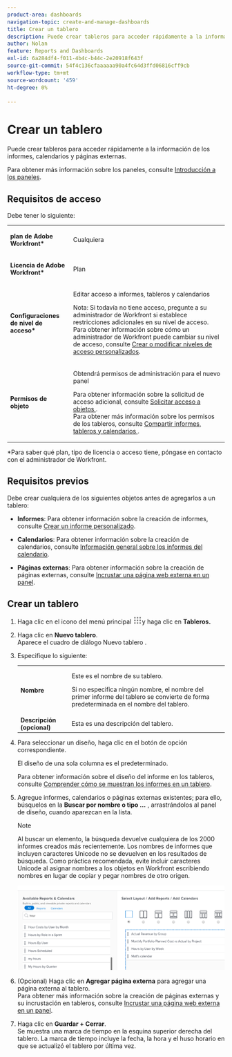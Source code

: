 ```yaml
---
product-area: dashboards
navigation-topic: create-and-manage-dashboards
title: Crear un tablero
description: Puede crear tableros para acceder rápidamente a la información de los informes, calendarios y páginas externas.
author: Nolan
feature: Reports and Dashboards
exl-id: 6a284df4-f011-4b4c-b44c-2e20918f643f
source-git-commit: 54f4c136cfaaaaaa90a4fc64d3ffd06816cff9cb
workflow-type: tm+mt
source-wordcount: '459'
ht-degree: 0%

---
```


# Crear un tablero

Puede crear tableros para acceder rápidamente a la información de los informes, calendarios y páginas externas.

Para obtener más información sobre los paneles, consulte [Introducción a los paneles](../../../reports-and-dashboards/dashboards/understanding-dashboards/get-started-dashboards.md).

## Requisitos de acceso

Debe tener lo siguiente:

<table style="table-layout:auto">
 <col> 
 </col> 
 <col> 
 </col> 
 <tbody> 
  <tr> 
   <td> <p><strong>plan de Adobe Workfront*</strong></p> </td> 
   <td>Cualquiera</td> 
  </tr> 
  <tr> 
   <td> <p><strong>Licencia de Adobe Workfront*</strong></p> </td> 
   <td> <p>Plan </p> </td> 
  </tr> 
  <tr> 
   <td><strong>Configuraciones de nivel de acceso*</strong> </td> 
   <td> <p>Editar acceso a informes, tableros y calendarios</p> <p>Nota: Si todavía no tiene acceso, pregunte a su administrador de Workfront si establece restricciones adicionales en su nivel de acceso. Para obtener información sobre cómo un administrador de Workfront puede cambiar su nivel de acceso, consulte <a href="../../../administration-and-setup/add-users/configure-and-grant-access/create-modify-access-levels.md" class="MCXref xref">Crear o modificar niveles de acceso personalizados</a>.</p> </td> 
  </tr> 
  <tr> 
   <td> <p><strong>Permisos de objeto</strong> </p> </td> 
   <td> <p>Obtendrá permisos de administración para el nuevo panel</p> <p>Para obtener información sobre la solicitud de acceso adicional, consulte <a href="../../../workfront-basics/grant-and-request-access-to-objects/request-access.md" class="MCXref xref">Solicitar acceso a objetos </a>.<br>Para obtener más información sobre los permisos de los tableros, consulte <a href="../../../workfront-basics/grant-and-request-access-to-objects/permissions-reports-dashboards-calendars.md" class="MCXref xref">Compartir informes, tableros y calendarios </a>.</p> </td> 
  </tr> 
 </tbody> 
</table>

&#42;Para saber qué plan, tipo de licencia o acceso tiene, póngase en contacto con el administrador de Workfront.

## Requisitos previos

Debe crear cualquiera de los siguientes objetos antes de agregarlos a un tablero:

* **Informes**: Para obtener información sobre la creación de informes, consulte [Crear un informe personalizado](../../../reports-and-dashboards/reports/creating-and-managing-reports/create-custom-report.md).

* **Calendarios**: Para obtener información sobre la creación de calendarios, consulte [Información general sobre los informes del calendario](../../../reports-and-dashboards/reports/calendars/calendar-reports-overview.md).

* **Páginas externas**: Para obtener información sobre la creación de páginas externas, consulte [Incrustar una página web externa en un panel](../../../reports-and-dashboards/dashboards/creating-and-managing-dashboards/embed-external-web-page-dashboard.md).

## Crear un tablero

1. Haga clic en el icono del menú principal ![](assets/main-menu-icon.png)y haga clic en **Tableros.**
1. Haga clic en **Nuevo tablero**.\
   Aparece el cuadro de diálogo Nuevo tablero .

1. Especifique lo siguiente:

   <table style="table-layout:auto">
    <col>
    <col>
    <tbody>
     <tr>
      <td role="rowheader"><strong>Nombre</strong></td>
      <td><p>Este es el nombre de su tablero.</p><p>Si no especifica ningún nombre, el nombre del primer informe del tablero se convierte de forma predeterminada en el nombre del tablero.</p></td>
     </tr>
     <tr>
      <td role="rowheader"><strong>Descripción (opcional)</strong></td>
      <td>Esta es una descripción del tablero.</td>
     </tr>
    </tbody>
   </table>

1. Para seleccionar un diseño, haga clic en el botón de opción correspondiente.

   El diseño de una sola columna es el predeterminado.

   Para obtener información sobre el diseño del informe en los tableros, consulte [Comprender cómo se muestran los informes en un tablero](../../../reports-and-dashboards/dashboards/understanding-dashboards/understand-how-reports-display-dashboard.md).

   <!--
   <MadCap:conditionalText data-mc-conditions="QuicksilverOrClassic.Draft mode">
   (NOTE: Consider adding the information from this article here, at some point, instead of linking to it.)
   </MadCap:conditionalText>
   -->

1. Agregue informes, calendarios o páginas externas existentes; para ello, búsquelos en la **Buscar por nombre o tipo ...** , arrastrándolos al panel de diseño, cuando aparezcan en la lista.

   >[!NOTE]
   >
   >Al buscar un elemento, la búsqueda devuelve cualquiera de los 2000 informes creados más recientemente. Los nombres de informes que incluyen caracteres Unicode no se devuelven en los resultados de búsqueda. Como práctica recomendada, evite incluir caracteres Unicode al asignar nombres a los objetos en Workfront escribiendo nombres en lugar de copiar y pegar nombres de otro origen.

   ![Buscar informes](assets/qs-new-dashboard-ui-0722.png)

1. (Opcional) Haga clic en **Agregar página externa** para agregar una página externa al tablero.\
   Para obtener más información sobre la creación de páginas externas y su incrustación en tableros, consulte [Incrustar una página web externa en un panel](../../../reports-and-dashboards/dashboards/creating-and-managing-dashboards/embed-external-web-page-dashboard.md).

1. Haga clic en **Guardar + Cerrar**.\
   Se muestra una marca de tiempo en la esquina superior derecha del tablero. La marca de tiempo incluye la fecha, la hora y el huso horario en que se actualizó el tablero por última vez.
